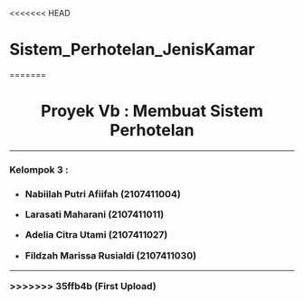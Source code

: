 <<<<<<< HEAD
# Sistem_Perhotelan_JenisKamar
=======
<h1 align="center"> Proyek Vb : Membuat Sistem Perhotelan </h1>
<hr>
<h3> Kelompok 3 : <h3>

- Nabiilah Putri Afiifah (2107411004)

- Larasati Maharani (2107411011)

- Adelia Citra Utami (2107411027)

- Fildzah Marissa Rusialdi (2107411030)  
<hr>
>>>>>>> 35ffb4b (First Upload)
